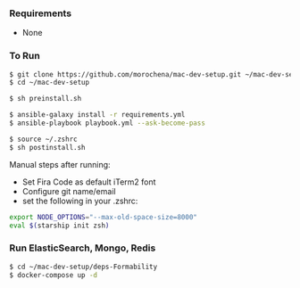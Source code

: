 ### Requirements
- None

### To Run

``` bash
$ git clone https://github.com/morochena/mac-dev-setup.git ~/mac-dev-setup
$ cd ~/mac-dev-setup

$ sh preinstall.sh

$ ansible-galaxy install -r requirements.yml
$ ansible-playbook playbook.yml --ask-become-pass

$ source ~/.zshrc
$ sh postinstall.sh 
```

Manual steps after running:
- Set Fira Code as default iTerm2 font
- Configure git name/email 
- set the following in your .zshrc:

``` bash
export NODE_OPTIONS="--max-old-space-size=8000"
eval $(starship init zsh)
```

### Run ElasticSearch, Mongo, Redis
``` bash
$ cd ~/mac-dev-setup/deps-Formability
$ docker-compose up -d
```

